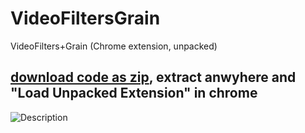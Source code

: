 # VideoFiltersGrain
VideoFilters+Grain (Chrome extension, unpacked)

## [download code as zip](https://github.com/LitCastVlog/VideoFiltersPlus/archive/refs/heads/main.zip), extract anwyhere and "Load Unpacked Extension" in chrome

![Description](https://github.com/LitCastVlog/VideoFiltersGrain/blob/main/img/help.jpg?raw=true)

